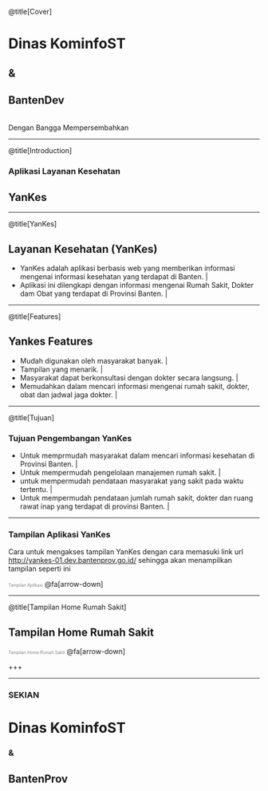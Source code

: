 @title[Cover]

# Dinas <span class="gold">KominfoST</span>
## &
## Banten<span class="gold">Dev</span>
<br>
<span class="aside">Dengan Bangga Mempersembahkan</span>

---

@title[Introduction]

### Aplikasi Layanan Kesehatan
## <span class="gold">YanKes</span>

---

@title[YanKes]

## Layanan Kesehatan (<span class="gold">YanKes</span>)

- YanKes adalah aplikasi berbasis web yang memberikan informasi mengenai informasi kesehatan yang terdapat di Banten. |
- Aplikasi ini dilengkapi dengan informasi mengenai Rumah Sakit, Dokter dam Obat yang terdapat di Provinsi Banten. |

---

@title[Features]

## Yankes Features
- Mudah digunakan oleh masyarakat banyak. |
- Tampilan yang menarik. |
- Masyarakat dapat berkonsultasi dengan dokter secara langsung. |
- Memudahkan dalam mencari informasi mengenai rumah sakit, dokter, obat dan jadwal jaga dokter. |

---

@title[Tujuan]

### Tujuan Pengembangan YanKes
- Untuk memprmudah masyarakat dalam mencari informasi kesehatan di Provinsi Banten. |
- Untuk mempermudah pengelolaan manajemen rumah sakit. |
- untuk mempermudah pendataan masyarakat yang sakit pada waktu tertentu. |
- Untuk mempermudah pendataan jumlah rumah sakit, dokter dan ruang rawat inap yang terdapat di provinsi Banten. |

---

### Tampilan Aplikasi YanKes

Cara untuk mengakses tampilan YanKes dengan cara memasuki link url http://yankes-01.dev.bantenprov.go.id/ sehingga akan menampilkan tampilan seperti ini

<span style="font-size:0.6em; color:gray">Tampilan Aplikasi</span>
@fa[arrow-down]

---

@title[Tampilan Home Rumah Sakit]

## Tampilan Home Rumah Sakit

<span style="font-size:0.6em; color:gray">Tampilan Home Rumah Sakit</span>
@fa[arrow-down]

+++

---

### SEKIAN
# Dinas <span class="gold">KominfoST</span>
### &
## Banten<span class="gold">Prov</span>
